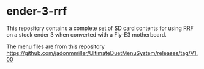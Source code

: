 # ender-3-rrf
This repository contains a complete set of SD card contents for using RRF on a stock ender 3 when converted with a Fly-E3 motherboard.

The menu files are from this repository https://github.com/jadonmmiller/UltimateDuetMenuSystem/releases/tag/V1.00
